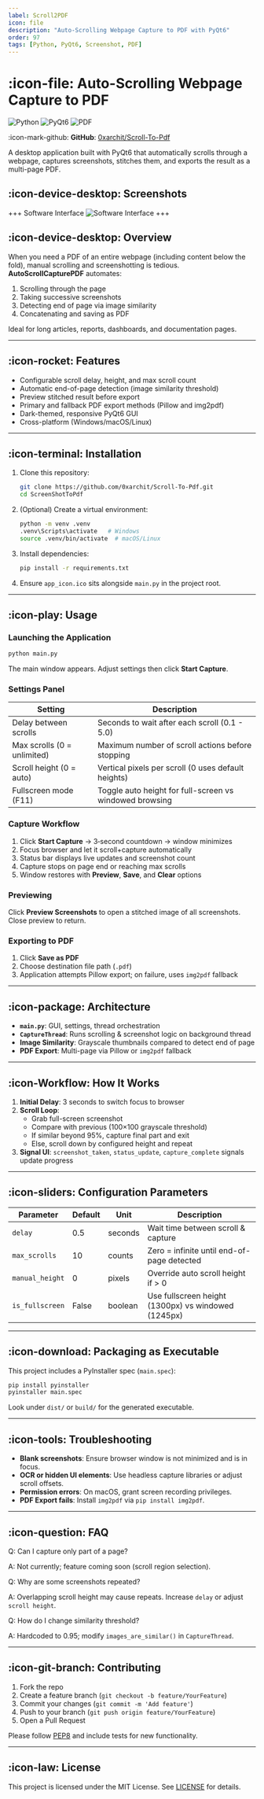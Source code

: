 ```yaml
---
label: Scroll2PDF
icon: file
description: "Auto-Scrolling Webpage Capture to PDF with PyQt6"
order: 97
tags: [Python, PyQt6, Screenshot, PDF]
---
```


# :icon-file: Auto-Scrolling Webpage Capture to PDF

![Python](https://img.shields.io/badge/Python-3.13-blue) ![PyQt6](https://img.shields.io/badge/PyQt6-blue) ![PDF](https://img.shields.io/badge/PDF-export-red)

:icon-mark-github: **GitHub**: [0xarchit/Scroll-To-Pdf](https://github.com/0xarchit/Scroll-To-Pdf)

A desktop application built with PyQt6 that automatically scrolls through a webpage, captures screenshots, stitches them, and exports the result as a multi-page PDF.

## :icon-device-desktop: Screenshots

+++ Software Interface
![Software Interface](Public/Scroll2PDF/software.png)
+++

## :icon-device-desktop: Overview

When you need a PDF of an entire webpage (including content below the fold), manual scrolling and screenshotting is tedious. **AutoScrollCapturePDF** automates:

1. Scrolling through the page
2. Taking successive screenshots
3. Detecting end of page via image similarity
4. Concatenating and saving as PDF

Ideal for long articles, reports, dashboards, and documentation pages.

---

## :icon-rocket: Features

- Configurable scroll delay, height, and max scroll count
- Automatic end-of-page detection (image similarity threshold)
- Preview stitched result before export
- Primary and fallback PDF export methods (Pillow and img2pdf)
- Dark-themed, responsive PyQt6 GUI
- Cross-platform (Windows/macOS/Linux)

---

## :icon-terminal: Installation

1. Clone this repository:
   ```bash
   git clone https://github.com/0xarchit/Scroll-To-Pdf.git
   cd ScreenShotToPdf
   ```

2. (Optional) Create a virtual environment:
   ```bash
   python -m venv .venv
   .venv\Scripts\activate   # Windows
   source .venv/bin/activate  # macOS/Linux
   ```

3. Install dependencies:
   ```bash
   pip install -r requirements.txt
   ```

4. Ensure `app_icon.ico` sits alongside `main.py` in the project root.

---

## :icon-play: Usage

### Launching the Application

```bash
python main.py
```

The main window appears. Adjust settings then click **Start Capture**.

### Settings Panel

| Setting                   | Description                                               |
|---------------------------|-----------------------------------------------------------|
| Delay between scrolls     | Seconds to wait after each scroll (0.1 - 5.0)             |
| Max scrolls (0 = unlimited) | Maximum number of scroll actions before stopping     |
| Scroll height (0 = auto)  | Vertical pixels per scroll (0 uses default heights)       |
| Fullscreen mode (F11)     | Toggle auto height for full-screen vs windowed browsing  |

### Capture Workflow

1. Click **Start Capture** → 3‑second countdown → window minimizes
2. Focus browser and let it scroll+capture automatically
3. Status bar displays live updates and screenshot count
4. Capture stops on page end or reaching max scrolls
5. Window restores with **Preview**, **Save**, and **Clear** options

### Previewing

Click **Preview Screenshots** to open a stitched image of all screenshots. Close preview to return.

### Exporting to PDF

1. Click **Save as PDF**
2. Choose destination file path (`.pdf`)
3. Application attempts Pillow export; on failure, uses `img2pdf` fallback


---

## :icon-package: Architecture

- **`main.py`**: GUI, settings, thread orchestration
- **`CaptureThread`**: Runs scrolling & screenshot logic on background thread
- **Image Similarity**: Grayscale thumbnails compared to detect end of page
- **PDF Export**: Multi-page via Pillow or `img2pdf` fallback

---

## :icon-Workflow: How It Works

1. **Initial Delay**: 3 seconds to switch focus to browser
2. **Scroll Loop**:
   - Grab full-screen screenshot
   - Compare with previous (100×100 grayscale threshold)
   - If similar beyond 95%, capture final part and exit
   - Else, scroll down by configured height and repeat
3. **Signal UI**: `screenshot_taken`, `status_update`, `capture_complete` signals update progress

---

## :icon-sliders: Configuration Parameters

| Parameter     | Default | Unit       | Description                                 |
|---------------|---------|------------|---------------------------------------------|
| `delay`       | 0.5     | seconds    | Wait time between scroll & capture          |
| `max_scrolls` | 10      | counts     | Zero = infinite until end-of-page detected  |
| `manual_height` | 0     | pixels     | Override auto scroll height if > 0          |
| `is_fullscreen`| False  | boolean    | Use fullscreen height (1300px) vs windowed (1245px) |

---

## :icon-download: Packaging as Executable

This project includes a PyInstaller spec (`main.spec`):

```bash
pip install pyinstaller
pyinstaller main.spec
```

Look under `dist/` or `build/` for the generated executable.

---

## :icon-tools: Troubleshooting

- **Blank screenshots**: Ensure browser window is not minimized and is in focus.
- **OCR or hidden UI elements**: Use headless capture libraries or adjust scroll offsets.
- **Permission errors**: On macOS, grant screen recording privileges.
- **PDF Export fails**: Install `img2pdf` via `pip install img2pdf`.

---

## :icon-question: FAQ

Q: Can I capture only part of a page?

A: Not currently; feature coming soon (scroll region selection).

Q: Why are some screenshots repeated?

A: Overlapping scroll height may cause repeats. Increase `delay` or adjust `scroll height`.

Q: How do I change similarity threshold?

A: Hardcoded to 0.95; modify `images_are_similar()` in `CaptureThread`.

---

## :icon-git-branch: Contributing

1. Fork the repo
2. Create a feature branch (`git checkout -b feature/YourFeature`)
3. Commit your changes (`git commit -m 'Add feature'`)
4. Push to your branch (`git push origin feature/YourFeature`)
5. Open a Pull Request

Please follow [PEP8](https://www.python.org/dev/peps/pep-0008/) and include tests for new functionality.

---

## :icon-law: License

This project is licensed under the MIT License. See [LICENSE](LICENSE) for details.

